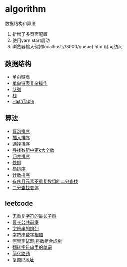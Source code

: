 # algorithm
数据结构和算法

1. 新增了多页面配置
2. 使用yarn start启动
3. 浏览器输入例如localhost://3000/queue(.html)即可访问

## 数据结构
- [单向链表](https://github.com/XuZhongqiang/algorithm/blob/master/src/DataStructure/01_single-linked-list/index.js)
- [单向链表复杂操作](https://github.com/XuZhongqiang/algorithm/blob/master/src/DataStructure/_02single-linked-list/index.js)
- [队列](https://github.com/XuZhongqiang/algorithm/blob/master/src/DataStructure/03_queue/queue.js)
- [栈](https://github.com/XuZhongqiang/algorithm/blob/master/src/DataStructure/04_stack/stack.js)
- [HashTable](https://github.com/XuZhongqiang/algorithm/blob/master/src/DataStructure/05_hash-table/index.js)

## 算法
- [冒泡排序](https://github.com/XuZhongqiang/algorithm/blob/master/src/Algorithm/01-sort/bubble-sort.js)
- [插入排序](https://github.com/XuZhongqiang/algorithm/blob/master/src/Algorithm/01-sort/insertion-sort.js)
- [选择排序](https://github.com/XuZhongqiang/algorithm/blob/master/src/Algorithm/01-sort/selection-sort.js)
- [寻找数组中第k大个数](https://github.com/XuZhongqiang/algorithm/blob/master/src/Algorithm/02-sort/KthNum.js)
- [归并排序](https://github.com/XuZhongqiang/algorithm/blob/master/src/Algorithm/02-sort/merge-sort.js)
- [快排](https://github.com/XuZhongqiang/algorithm/blob/master/src/Algorithm/02-sort/quick-sort.js)
- [桶排序](https://github.com/XuZhongqiang/algorithm/blob/master/src/Algorithm/03-sort/bucket-sort.js)
- [计数排序](https://github.com/XuZhongqiang/algorithm/blob/master/src/Algorithm/03-sort/counting-sort.js)
- [有序且元素不重复数组的二分查找](https://github.com/XuZhongqiang/algorithm/blob/master/src/Algorithm/easy-binary-find/index.js)
- [二分查找变体](https://github.com/XuZhongqiang/algorithm/blob/master/src/Algorithm/05-binary-find/index.js)

## leetcode
- [无重复字符的最长子串](https://github.com/XuZhongqiang/algorithm/blob/master/src/Algorithm/06-%E6%97%A0%E9%87%8D%E5%A4%8D%E5%AD%97%E7%AC%A6%E7%9A%84%E6%9C%80%E9%95%BF%E5%AD%90%E4%B8%B2/lengthOfLongestSubstring.md)
- [最长公共前缀](https://github.com/XuZhongqiang/algorithm/blob/master/src/Algorithm/07-%E6%9C%80%E9%95%BF%E5%85%AC%E5%85%B1%E5%89%8D%E7%BC%80/getLongestCommonPrefix.md)
- [字符串的排列](https://github.com/XuZhongqiang/algorithm/blob/master/src/Algorithm/08-%E5%AD%97%E7%AC%A6%E4%B8%B2%E7%9A%84%E6%8E%92%E5%88%97/checkInclusionByCount.md)
- [字符串数字相加](https://github.com/XuZhongqiang/algorithm/blob/master/src/Algorithm/09-%E5%AD%97%E7%AC%A6%E4%B8%B2%E7%9B%B8%E5%8A%A0/addStrings.md)
- [阿里笔试题,将数组合成树](https://github.com/XuZhongqiang/algorithm/blob/master/src/Algorithm/10-%E9%98%BF%E9%87%8C%E7%AC%94%E8%AF%95%E9%A2%98%E5%B0%86%E6%95%B0%E7%BB%84%E5%90%88%E6%88%90%E6%A0%91/index.md)
- [翻转字符串里的单词](https://github.com/XuZhongqiang/algorithm/blob/master/src/Algorithm/11-%E7%BF%BB%E8%BD%AC%E5%AD%97%E7%AC%A6%E4%B8%B2%E9%87%8C%E7%9A%84%E5%8D%95%E8%AF%8D/index.md)
- [简化路劲]()
- [复原IP地址]()
